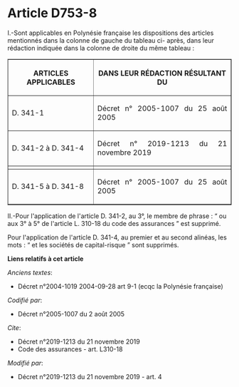 # Article D753-8

I.-Sont applicables en Polynésie française les dispositions des articles mentionnés dans la colonne de gauche du tableau ci-
après, dans leur rédaction indiquée dans la colonne de droite du même tableau :

<table border="1">
  <tbody>
    <tr>
      <th>

ARTICLES APPLICABLES</th>
      <th>

DANS LEUR RÉDACTION RÉSULTANT DU</th>
    </tr>
    <tr>
      <td align="justify">

D. 341-1</td>
      <td align="justify">

Décret n° 2005-1007 du 25 août 2005 </td>
    </tr>
    <tr>
      <td align="justify">

D. 341-2 à D. 341-4</td>
      <td align="justify">

Décret n° 2019-1213 du 21 novembre 2019 </td>
    </tr>
    <tr>
      <td align="left">
      </td><td align="left">
    </td></tr>
    <tr>
      <td align="justify">

D. 341-5 à D. 341-8</td>
      <td align="justify">

Décret n° 2005-1007 du 25 août 2005 

</td>
    </tr>
  </tbody>
</table>

II.-Pour l'application de l'article D. 341-2, au 3°, le membre de phrase : “ ou aux 3° à 5° de l'article L. 310-18 du code
des assurances ” est supprimé.

Pour l'application de l'article D. 341-4, au premier et au second alinéas, les mots : “ et les sociétés de capital-risque ”
sont supprimés.

**Liens relatifs à cet article**

_Anciens textes_:

  - Décret n°2004-1019 2004-09-28 art 9-1 (ecqc la Polynésie française)

_Codifié par_:

  - Décret n°2005-1007 du 2 août 2005

_Cite_:

  - Décret n°2019-1213 du 21 novembre 2019
  - Code des assurances - art. L310-18

_Modifié par_:

  - Décret n°2019-1213 du 21 novembre 2019 - art. 4
